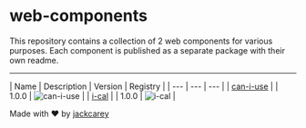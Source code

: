 # web-components

This repository contains a collection of 2 web components for various purposes. Each component is published as a separate package with their own readme.

---


| Name  | Description | Version | Registry |
| --- | --- | --- | 
| [can-i-use]([can-i-use](/packages\can-i-use)) |  | 1.0.0 | ![can-i-use]([![$[name}]](https://jsr.io/badges/@web-components/can-i-use)](https://jsr.io/@web-components/can-i-use)) |
| [i-cal]([i-cal](/packages\i-cal)) |  | 1.0.0 | ![i-cal]([![$[name}]](https://jsr.io/badges/@web-components/i-cal)](https://jsr.io/@web-components/i-cal)) |


Made with ❤️ by [jackcarey](https://jackcarey.co.uk/)